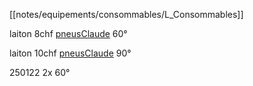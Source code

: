 [[notes/equipements/consommables/L_Consommables]]

laiton 8chf [pneusClaude](notes/equipements/vehicules/pneusClaude.md) 60°

laiton 10chf [pneusClaude](notes/equipements/vehicules/pneusClaude.md) 90°

250122 2x 60°
